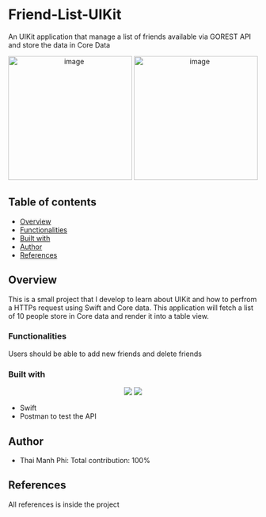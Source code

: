 # Friend-List-UIKit
An UIKit application that manage a list of friends available via GOREST API and store the data in Core Data

<p align="center">
  <img width="250" alt="image" src="https://user-images.githubusercontent.com/71892904/225561828-57806693-8391-4401-ba8b-0feb68477ecf.png">
  <img width="250" alt="image" src="https://user-images.githubusercontent.com/71892904/225554189-1be53e55-d057-47b8-b5a7-3917a5e5e59d.png">
</p>

## Table of contents

- [Overview](#overview)
- [Functionalities](#Functionalities)
- [Built with](#built-with)
- [Author](#author)
- [References](#References)


## Overview

This is a small project that I develop to learn about UIKit and how to perfrom a HTTPs request using Swift and Core data. This application will fetch a list of 10 people store in Core data and render it into a table view. 

### Functionalities

Users should be able to add new friends and delete friends

### Built with

<p align="center">
  <img src="https://skillicons.dev/icons?i=swift" />
  <img src="https://skillicons.dev/icons?i=postman">
</p>

- Swift
- Postman to test the API

## Author
- Thai Manh Phi: Total contribution: 100%

## References
All references is inside the project

